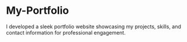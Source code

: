 # My-Portfolio
I developed a sleek portfolio website showcasing my projects, skills, and contact information for professional engagement.
